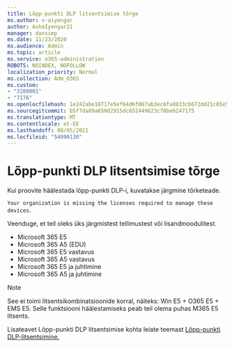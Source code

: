 ```yaml
---
title: Lõpp-punkti DLP litsentsimise tõrge
ms.author: v-aiyengar
author: AshaIyengar21
manager: dansimp
ms.date: 11/23/2020
ms.audience: Admin
ms.topic: article
ms.service: o365-administration
ROBOTS: NOINDEX, NOFOLLOW
localization_priority: Normal
ms.collection: Adm_O365
ms.custom:
- "3200001"
- "7176"
ms.openlocfilehash: 1e242abe18717e5ef64d6f067ab3ec6fa8833cb672dd21c85e577ce640240ba0
ms.sourcegitcommit: b5f7da89a650d2915dc652449623c78be6247175
ms.translationtype: MT
ms.contentlocale: et-EE
ms.lasthandoff: 08/05/2021
ms.locfileid: "54090130"
---
```

# <a name="endpoint-dlp-licensing-error"></a>Lõpp-punkti DLP litsentsimise tõrge

Kui proovite häälestada lõpp-punkti DLP-i, kuvatakse järgmine tõrketeade.

`Your organization is missing the licenses required to manage these devices`.

Veenduge, et teil oleks üks järgmistest tellimustest või lisandmoodulitest.

- Microsoft 365 E5
- Microsoft 365 A5 (EDU)
- Microsoft 365 E5 vastavus
- Microsoft 365 A5 vastavus
- Microsoft 365 E5 ja juhtimine
- Microsoft 365 A5 ja juhtimine

> [!NOTE]
> See ei toimi litsentsikombinatsioonide korral, näiteks: Win E5 + O365 E5 + EMS E5. Selle funktsiooni häälestamiseks peab teil olema puhas M365 E5 litsents.

Lisateavet Lõpp-punkti DLP litsentsimise kohta leiate teemast [Lõpp-punkti DLP-litsentsimine.](https://docs.microsoft.com/microsoft-365/compliance/endpoint-dlp-getting-started#onboarding-devices-into-device-management)
